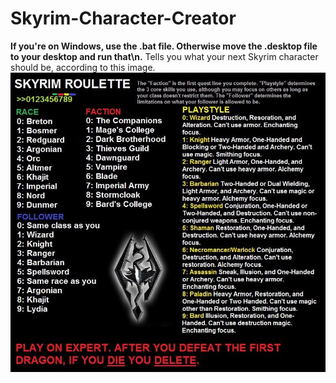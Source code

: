 # Skyrim-Character-Creator
**If you're on Windows, use the .bat file. Otherwise move the .desktop file to your desktop and run that\n.**
Tells you what your next Skyrim character should be, according to this image.
![alt text](resources/skyrim.jpg)
